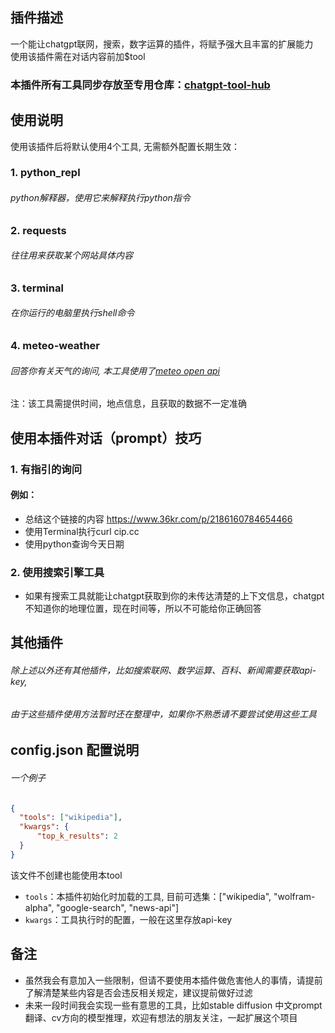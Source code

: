 ## 插件描述
一个能让chatgpt联网，搜索，数字运算的插件，将赋予强大且丰富的扩展能力   
使用该插件需在对话内容前加$tool  
### 本插件所有工具同步存放至专用仓库：[chatgpt-tool-hub](https://github.com/goldfishh/chatgpt-tool-hub)
  
  
## 使用说明
使用该插件后将默认使用4个工具, 无需额外配置长期生效： 
### 1. python_repl  
###### python解释器，使用它来解释执行python指令
  
### 2. requests
###### 往往用来获取某个网站具体内容

### 3. terminal
###### 在你运行的电脑里执行shell命令

### 4. meteo-weather
###### 回答你有关天气的询问, 本工具使用了[meteo open api](https://open-meteo.com/)
注：该工具需提供时间，地点信息，且获取的数据不一定准确

## 使用本插件对话（prompt）技巧 
### 1. 有指引的询问 
#### 例如：
- 总结这个链接的内容 https://www.36kr.com/p/2186160784654466 
- 使用Terminal执行curl cip.cc
- 使用python查询今天日期
  
### 2. 使用搜索引擎工具
- 如果有搜索工具就能让chatgpt获取到你的未传达清楚的上下文信息，chatgpt不知道你的地理位置，现在时间等，所以不可能给你正确回答  
  
  
## 其他插件
###### 除上述以外还有其他插件，比如搜索联网、数学运算、百科、新闻需要获取api-key, 
###### 由于这些插件使用方法暂时还在整理中，如果你不熟悉请不要尝试使用这些工具


## config.json 配置说明
###### 一个例子
```json
{
  "tools": ["wikipedia"],
  "kwargs": {
      "top_k_results": 2
  }
}
```
该文件不创建也能使用本tool  
- `tools`：本插件初始化时加载的工具, 目前可选集：["wikipedia", "wolfram-alpha", "google-search", "news-api"]
- `kwargs`：工具执行时的配置，一般在这里存放api-key
  
  
## 备注
- 虽然我会有意加入一些限制，但请不要使用本插件做危害他人的事情，请提前了解清楚某些内容是否会违反相关规定，建议提前做好过滤
- 未来一段时间我会实现一些有意思的工具，比如stable diffusion 中文prompt翻译、cv方向的模型推理，欢迎有想法的朋友关注，一起扩展这个项目
